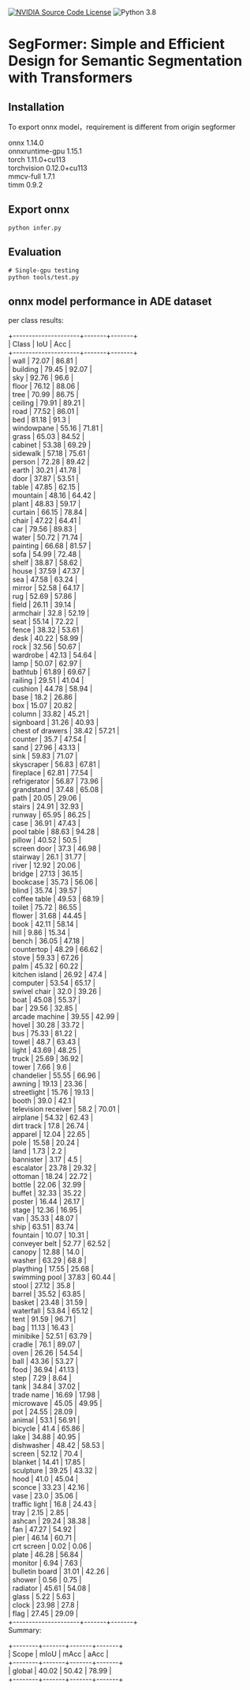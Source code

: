 [![NVIDIA Source Code License](https://img.shields.io/badge/license-NSCL-blue.svg)](https://github.com/NVlabs/SegFormer/blob/master/LICENSE)
![Python 3.8](https://img.shields.io/badge/python-3.8-green.svg)

# SegFormer: Simple and Efficient Design for Semantic Segmentation with Transformers


## Installation

To export onnx model，requirement is different from origin segformer

onnx                      1.14.0  
onnxruntime-gpu           1.15.1  
torch                     1.11.0+cu113  
torchvision               0.12.0+cu113  
mmcv-full                 1.7.1  
timm                      0.9.2  

## Export onnx

```
python infer.py

```
## Evaluation

```
# Single-gpu testing
python tools/test.py

```
## onnx model performance in ADE dataset
per class results:

+---------------------+-------+-------+  
| Class               | IoU   | Acc   |  
+---------------------+-------+-------+  
| wall                | 72.07 | 86.81 |  
| building            | 79.45 | 92.07 |  
| sky                 | 92.76 | 96.6  |  
| floor               | 76.12 | 88.06 |  
| tree                | 70.99 | 86.75 |  
| ceiling             | 79.91 | 89.21 |  
| road                | 77.52 | 86.01 |  
| bed                 | 81.18 | 91.3  |  
| windowpane          | 55.16 | 71.81 |  
| grass               | 65.03 | 84.52 |  
| cabinet             | 53.38 | 69.29 |  
| sidewalk            | 57.18 | 75.61 |  
| person              | 72.28 | 89.42 |  
| earth               | 30.21 | 41.78 |  
| door                | 37.87 | 53.51 |  
| table               | 47.85 | 62.15 |  
| mountain            | 48.16 | 64.42 |  
| plant               | 48.83 | 59.17 |  
| curtain             | 66.15 | 78.84 |  
| chair               | 47.22 | 64.41 |  
| car                 | 79.56 | 89.83 |  
| water               | 50.72 | 71.74 |  
| painting            | 66.68 | 81.57 |  
| sofa                | 54.99 | 72.48 |  
| shelf               | 38.87 | 58.62 |  
| house               | 37.59 | 47.37 |  
| sea                 | 47.58 | 63.24 |  
| mirror              | 52.58 | 64.17 |  
| rug                 | 52.69 | 57.86 |  
| field               | 26.11 | 39.14 |  
| armchair            | 32.8  | 52.19 |  
| seat                | 55.14 | 72.22 |  
| fence               | 38.32 | 53.61 |  
| desk                | 40.22 | 58.99 |  
| rock                | 32.56 | 50.67 |  
| wardrobe            | 42.13 | 54.64 |  
| lamp                | 50.07 | 62.97 |  
| bathtub             | 61.89 | 69.67 |  
| railing             | 29.51 | 41.04 |  
| cushion             | 44.78 | 58.94 |  
| base                | 18.2  | 26.86 |  
| box                 | 15.07 | 20.82 |  
| column              | 33.82 | 45.21 |  
| signboard           | 31.26 | 40.93 |  
| chest of drawers    | 38.42 | 57.21 |  
| counter             | 35.7  | 47.54 |  
| sand                | 27.96 | 43.13 |  
| sink                | 59.83 | 71.07 |  
| skyscraper          | 56.83 | 67.81 |  
| fireplace           | 62.81 | 77.54 |  
| refrigerator        | 56.87 | 73.96 |  
| grandstand          | 37.48 | 65.08 |  
| path                | 20.05 | 29.06 |  
| stairs              | 24.91 | 32.93 |  
| runway              | 65.95 | 86.25 |  
| case                | 36.91 | 47.43 |  
| pool table          | 88.63 | 94.28 |  
| pillow              | 40.52 | 50.5  |  
| screen door         | 37.3  | 46.98 |  
| stairway            | 26.1  | 31.77 |  
| river               | 12.92 | 20.06 |  
| bridge              | 27.13 | 36.15 |  
| bookcase            | 35.73 | 56.06 |  
| blind               | 35.74 | 39.57 |  
| coffee table        | 49.53 | 68.19 |  
| toilet              | 75.72 | 86.55 |  
| flower              | 31.68 | 44.45 |  
| book                | 42.11 | 58.14 |  
| hill                | 9.86  | 15.34 |  
| bench               | 36.05 | 47.18 |  
| countertop          | 48.29 | 66.62 |  
| stove               | 59.33 | 67.26 |  
| palm                | 45.32 | 60.22 |  
| kitchen island      | 26.92 | 47.4  |  
| computer            | 53.54 | 65.17 |  
| swivel chair        | 32.0  | 39.26 |  
| boat                | 45.08 | 55.37 |  
| bar                 | 29.56 | 32.85 |  
| arcade machine      | 39.55 | 42.99 |  
| hovel               | 30.28 | 33.72 |  
| bus                 | 75.33 | 81.22 |  
| towel               | 48.7  | 63.43 |  
| light               | 43.69 | 48.25 |  
| truck               | 25.69 | 36.92 |  
| tower               | 7.66  | 9.6   |  
| chandelier          | 55.55 | 66.96 |  
| awning              | 19.13 | 23.36 |  
| streetlight         | 15.76 | 19.13 |  
| booth               | 39.0  | 42.1  |  
| television receiver | 58.2  | 70.01 |  
| airplane            | 54.32 | 62.43 |  
| dirt track          | 17.8  | 26.74 |  
| apparel             | 12.04 | 22.65 |  
| pole                | 15.58 | 20.24 |  
| land                | 1.73  | 2.2   |  
| bannister           | 3.17  | 4.5   |  
| escalator           | 23.78 | 29.32 |  
| ottoman             | 18.24 | 22.72 |  
| bottle              | 22.06 | 32.99 |  
| buffet              | 32.33 | 35.22 |  
| poster              | 16.44 | 26.17 |  
| stage               | 12.36 | 16.95 |  
| van                 | 35.33 | 48.07 |  
| ship                | 63.51 | 83.74 |  
| fountain            | 10.07 | 10.31 |  
| conveyer belt       | 52.77 | 62.52 |  
| canopy              | 12.88 | 14.0  |  
| washer              | 63.29 | 68.8  |  
| plaything           | 17.55 | 25.68 |  
| swimming pool       | 37.83 | 60.44 |  
| stool               | 27.12 | 35.8  |  
| barrel              | 35.52 | 63.85 |  
| basket              | 23.48 | 31.59 |  
| waterfall           | 53.84 | 65.12 |  
| tent                | 91.59 | 96.71 |  
| bag                 | 11.13 | 16.43 |  
| minibike            | 52.51 | 63.79 |  
| cradle              | 76.1  | 89.07 |  
| oven                | 26.26 | 54.54 |  
| ball                | 43.36 | 53.27 |  
| food                | 36.94 | 41.13 |  
| step                | 7.29  | 8.64  |  
| tank                | 34.84 | 37.02 |  
| trade name          | 16.69 | 17.98 |  
| microwave           | 45.05 | 49.95 |  
| pot                 | 24.55 | 28.09 |  
| animal              | 53.1  | 56.91 |  
| bicycle             | 41.4  | 65.86 |  
| lake                | 34.88 | 40.95 |  
| dishwasher          | 48.42 | 58.53 |  
| screen              | 52.12 | 70.4  |  
| blanket             | 14.41 | 17.85 |  
| sculpture           | 39.25 | 43.32 |  
| hood                | 41.0  | 45.04 |  
| sconce              | 33.23 | 42.16 |  
| vase                | 23.0  | 35.06 |  
| traffic light       | 16.8  | 24.43 |  
| tray                | 2.15  | 2.85  |  
| ashcan              | 29.24 | 38.38 |  
| fan                 | 47.27 | 54.92 |  
| pier                | 46.14 | 60.71 |  
| crt screen          | 0.02  | 0.06  |  
| plate               | 46.28 | 56.84 |  
| monitor             | 6.94  | 7.63  |  
| bulletin board      | 31.01 | 42.26 |  
| shower              | 0.56  | 0.75  |  
| radiator            | 45.61 | 54.08 |  
| glass               | 5.22  | 5.63  |  
| clock               | 23.98 | 27.8  |  
| flag                | 27.45 | 29.09 |  
+---------------------+-------+-------+  
Summary:  

+--------+-------+-------+-------+  
| Scope  | mIoU  | mAcc  | aAcc  |  
+--------+-------+-------+-------+  
| global | 40.02 | 50.42 | 78.99 |  
+--------+-------+-------+-------+  
